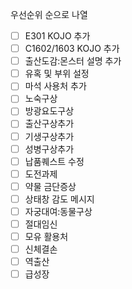 우선순위 순으로 나열

- [ ] E301 KOJO 추가
- [ ] C1602/1603 KOJO 추가
- [ ] 출산도감:몬스터 설명 추가
- [ ] 유혹 및 부위 설정
- [ ] 마석 사용처 추가
- [ ] 노숙구상
- [ ] 방광요도구상
- [ ] 출산구상추가
- [ ] 기생구상추가
- [ ] 성병구상추가
- [ ] 납품퀘스트 수정
- [ ] 도전과제
- [ ] 약물 금단증상
- [ ] 상태창 감도 메시지
- [ ] 자궁대여:동물구상
- [ ] 절대임신
- [ ] 모유 활용처
- [ ] 신체결손
- [ ] 역출산
- [ ] 급성장
